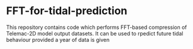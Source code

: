 # FFT-for-tidal-prediction
 This repository contains code which performs FFT-based compression of Telemac-2D model output datasets. It can be used to rpedict future tidal behaviour provided a year of data is given
